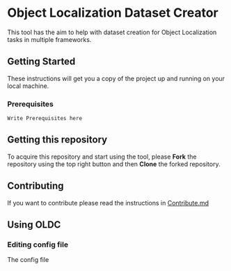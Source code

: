 # Object Localization Dataset Creator
This tool has the aim to help with dataset creation for Object Localization tasks in multiple frameworks.

## Getting Started
These instructions will get you a copy of the project up and running on your local machine.

### Prerequisites
```
Write Prerequisites here
```
## Getting this repository
To acquire this repository and start using the tool, please **Fork** the repository using the top right button and then **Clone** the forked repository.

## Contributing
If you want to contribute please read the instructions in [Contribute.md]()

## Using OLDC

### Editing config file
The config file 
